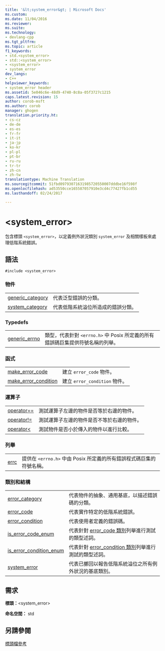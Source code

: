 ```yaml
---
title: '&lt;system_error&gt; | Microsoft Docs'
ms.custom: 
ms.date: 11/04/2016
ms.reviewer: 
ms.suite: 
ms.technology:
- devlang-cpp
ms.tgt_pltfrm: 
ms.topic: article
f1_keywords:
- std.<system_error>
- std::<system_error>
- <system_error>
- system_error
dev_langs:
- C++
helpviewer_keywords:
- system_error header
ms.assetid: 5e046c6e-48d9-4740-8c8a-05f3727c1215
caps.latest.revision: 15
author: corob-msft
ms.author: corob
manager: ghogen
translation.priority.ht:
- cs-cz
- de-de
- es-es
- fr-fr
- it-it
- ja-jp
- ko-kr
- pl-pl
- pt-br
- ru-ru
- tr-tr
- zh-cn
- zh-tw
translationtype: Machine Translation
ms.sourcegitcommit: 51fbd09793071631985720550007dddbe16f598f
ms.openlocfilehash: ad53550cce165587057910e3cd4c77427fb1cd55
ms.lasthandoff: 02/24/2017

---
```

# <a name="ltsystemerrorgt"></a>&lt;system_error&gt;
包含標頭 `<system_error>`，以定義例外狀況類別 `system_error` 及相關樣板來處理低階系統錯誤。  
  
## <a name="syntax"></a>語法  
  
```  
#include <system_error>  
```  
  
### <a name="objects"></a>物件  
  
|||  
|-|-|  
|[generic_category](../standard-library/system-error-functions.md#generic_category)|代表泛型錯誤的分類。|  
|[system_category](../standard-library/system-error-functions.md#system_category)|代表低階系統溢位所造成的錯誤分類。|  
  
### <a name="typedefs"></a>Typedefs  
  
|||  
|-|-|  
|[generic_errno](../standard-library/system-error-typedefs.md#generic_errno)|類型，代表針對 `<errno.h>` 中 Posix 所定義的所有錯誤碼巨集提供符號名稱的列舉。|  
  
### <a name="functions"></a>函式  
  
|||  
|-|-|  
|[make_error_code](../standard-library/system-error-functions.md#make_error_code)|建立 `error_code` 物件。|  
|[make_error_condition](../standard-library/system-error-functions.md#make_error_condition)|建立 `error_condition` 物件。|  
  
### <a name="operators"></a>運算子  
  
|||  
|-|-|  
|[operator==](../standard-library/system-error-operators.md#operator_eq_eq)|測試運算子左邊的物件是否等於右邊的物件。|  
|[operator!=](../standard-library/system-error-operators.md#operator_neq)|測試運算子左邊的物件是否不等於右邊的物件。|  
|[operator<](../standard-library/system-error-operators.md#operator_lt_)|測試物件是否小於傳入的物件以進行比較。|  
  
### <a name="enumerations"></a>列舉  
  
|||  
|-|-|  
|[errc](../standard-library/system-error-enums.md#errc_enumeration)|提供在 `<errno.h>` 中由 Posix 所定義的所有錯誤程式碼巨集的符號名稱。|  
  
### <a name="classes-and-structs"></a>類別和結構  
  
|||  
|-|-|  
|[error_category](../standard-library/error-category-class.md)|代表物件的抽象、通用基底，以描述錯誤碼的分類。|  
|[error_code](../standard-library/error-code-class.md)|代表實作特定的低階系統錯誤。|  
|[error_condition](../standard-library/error-condition-class.md)|代表使用者定義的錯誤碼。|  
|[is_error_code_enum](../standard-library/is-error-code-enum-class.md)|代表針對 [error_code 類別](../standard-library/error-code-class.md)列舉進行測試的類型述詞。|  
|[is_error_condition_enum](../standard-library/is-error-condition-enum-class.md)|代表針對 [error_condition 類別](../standard-library/error-condition-class.md)列舉進行測試的類型述詞。|  
|[system_error](../standard-library/system-error-class.md)|代表已擲回以報告低階系統溢位之所有例外狀況的基底類別。|  
  
## <a name="requirements"></a>需求  
 **標頭：**\<system_error>  
  
 **命名空間：** std  
  
## <a name="see-also"></a>另請參閱  
 [標頭檔參考](../standard-library/cpp-standard-library-header-files.md)




